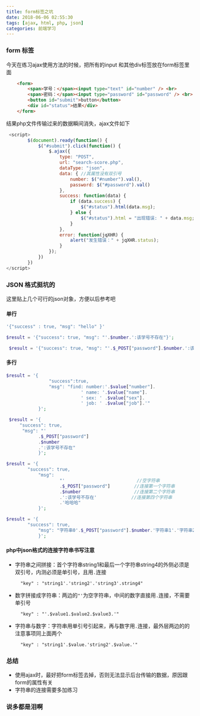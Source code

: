 ```yaml
---
title: form标签之坑
date: 2018-06-06 02:55:30
tags: [ajax, html, php, json]
categories: 前端学习
---
```

### form 标签
今天在练习ajax使用方法的时候，把所有的input 和其他div标签放在form标签里面
```html
    <form>
        <span>学号：</span><input type="text" id="number" /> <br>
        <span>密码：</span><input type="password" id="password" /> <br>
        <button id="submit">button</button>
        <div id="status">结果</div>
    </form>
```
结果php文件传输过来的数据瞬间消失，ajax文件如下
```javascript
 <script>
        $(document).ready(function() {
            $("#submit").click(function() {
                $.ajax({
                    type: "POST",
                    url: "search-score.php",
                    dataType: "json",
                    data: { //其属性没有双引号
                        number: $("#number").val(),
                        password: $("#password").val()
                    },
                    success: function(data) {
                        if (data.success) {
                            $("#status").html(data.msg);
                        } else {
                            $("#status").html = "出现错误: " + data.msg;
                        }
                    },
                    error: function(jqXHR) {
                        alert("发生错误：" + jqXHR.status);
                    }
                });
            })
        })
</script>
```


### JSON 格式挺坑的
这里贴上几个可行的json对象，方便以后参考吧
#### 单行
```php
'{"success" : true, "msg": "hello" }'
```
```php
$result = '{"success": true, "msg": "'.$number.':该学号不存在"}';
```
```php
 $result = '{"success": true, "msg": "'.$_POST["password"].$number.':该学号不存在"}';
```
#### 多行
```php
$result = '{
                "success":true,
                "msg": "find: number:'.$value["number"].
                            ' name: '.$value["name"].
                            ' sex: ' .$value["sex"].
                            ' job: ' .$value["job"].'"
            }';
```
```php
 $result = '{
     "success": true,
      "msg": "'
            .$_POST["password"]
            .$number
            .':该学号不存在"
            }';
 ```

```php
$result = '{
        "success": true,
            "msg": 
                    "'                           //空字符串
                    .$_POST["password"]         //连接第一个字符串
                    .$number                    //连接第二个字符串
                    .':该学号不存在'             //连接第四个字符串
                    .'哈哈哈"                    
            }';
```
```php
$result = '{
        "success": true,
            "msg": "字符串0'.$_POST["password"].$number.'字符串1'.'字符串2"                    
            }';
```
#### php中json格式的连接字符串书写注意


- 字符串之间拼接：首个字符串string1和最后一个字符串string4的外侧必须是双引号，内测必须是单引号，且用`.`连接
        
        "key" : "string1'.'string2'.'string3'.string4"



- 数字拼接成字符串：两边的``"'``为空字符串，中间的数字直接用`.`连接，不需要单引号

        "key" : "'.$value1.$value2.$value3.'"


- 字符串与数字：字符串用单引号引起来，再与数字用`.`连接，最外层两边的的注意事项同上面两个

        "key" : "string1'.$value.'string2'.$value.'"



### 总结
- 使用ajax时，最好把form标签去掉，否则无法显示后台传输的数据，原因跟form的属性有关
- 字符串的连接需要多加练习


### 说多都是泪啊